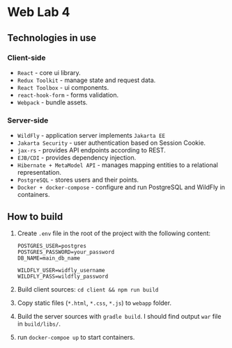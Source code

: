 # Web Lab 4

## Technologies in use

### Client-side

- `React` - core ui library.
- `Redux Toolkit` - manage state and request data.
- `React Toolbox` - ui components.
- `react-hook-form` - forms validation.
- `Webpack` - bundle assets.

### Server-side

- `WildFly` - application server implements `Jakarta EE`
- `Jakarta Security` - user authentication based on Session Cookie.
- `jax-rs` - provides API endpoints according to REST.
- `EJB/CDI` - provides dependency injection.
- `Hibernate + MetaModel API` - manages mapping entities to a relational representation.
- `PostgreSQL` - stores users and their points.
- `Docker + docker-compose` - configure and run PostgreSQL and WildFly in containers.

## How to build

1. Create `.env` file in the root of the project with the following content:

   ```
   POSTGRES_USER=postgres
   POSTGRES_PASSWORD=your_password
   DB_NAME=main_db_name

   WILDFLY_USER=widfly_username
   WILDFLY_PASS=wildfly_password
   ```

2. Build client sources: `cd client && npm run build`
3. Copy static files (`*.html`, `*.css`, `*.js`) to `webapp` folder.
4. Build the server sources with `gradle build`. I should find output `war` file in `build/libs/`.
5. run `docker-compoe up` to start containers.
